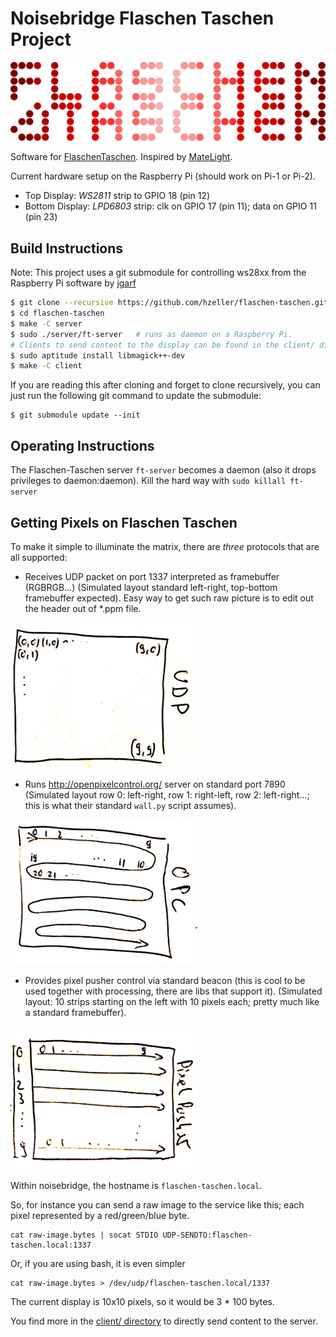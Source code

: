 Noisebridge Flaschen Taschen Project
====================================

![](./img/flaschen-taschen-logo.jpg)

Software for [FlaschenTaschen]. Inspired by [MateLight].

Current hardware setup on the Raspberry Pi (should work on Pi-1 or Pi-2).

 * Top Display: *WS2811* strip to GPIO 18 (pin 12)
 * Bottom Display: *LPD6803* strip: clk on GPIO 17 (pin 11); data on GPIO 11 (pin 23)

## Build Instructions

Note: This project uses a git submodule for controlling ws28xx from the Raspberry Pi software by [jgarf](https://github.com/jgarff/rpi_ws281x)

```bash
$ git clone --recursive https://github.com/hzeller/flaschen-taschen.git
$ cd flaschen-taschen
$ make -C server
$ sudo ./server/ft-server   # runs as daemon on a Raspberry Pi.
# Clients to send content to the display can be found in the client/ dir
$ sudo aptitude install libmagick++-dev
$ make -C client
```

If you are reading this after cloning and forget to clone recursively, you can just run the following git command to update the submodule:

```
$ git submodule update --init
```

## Operating Instructions

The Flaschen-Taschen server `ft-server` becomes a daemon (also it drops
privileges to daemon:daemon). Kill the hard way with `sudo killall ft-server`

## Getting Pixels on Flaschen Taschen

To make it simple to illuminate the matrix, there are _three_ protocols that
are all supported:

 * Receives UDP packet on port 1337 interpreted as framebuffer (RGBRGB...)
   (Simulated layout standard left-right, top-bottom framebuffer expected). Easy
   way to get such raw picture is to edit out the header out of *.ppm file.

![](./img/udp.png)

 * Runs http://openpixelcontrol.org/ server on standard port 7890
   (Simulated layout row 0: left-right, row 1: right-left, row 2: left-right...;
   this is what their standard `wall.py` script assumes).

![](./img/opc.png)

 * Provides pixel pusher control via standard beacon (this is cool to be used
   together with processing, there are libs that support it).
   (Simulated layout: 10 strips starting on the left with 10 pixels each;
   pretty much like a standard framebuffer).

![](./img/pixelpusher.png)

Within noisebridge, the hostname is `flaschen-taschen.local`.

So, for instance you can send a raw image to the service like this; each pixel
represented by a red/green/blue byte.

```
cat raw-image.bytes | socat STDIO UDP-SENDTO:flaschen-taschen.local:1337
```

Or, if you are using bash, it is even simpler
```
cat raw-image.bytes > /dev/udp/flaschen-taschen.local/1337
```

The current display is 10x10 pixels, so it would be 3 * 100 bytes.

You find more in the [client/ directory](./client) to directly send
content to the server.

[FlaschenTaschen]: https://noisebridge.net/wiki/Flaschen_Taschen
[MateLight]: https://github.com/jaseg/matelight
